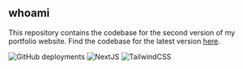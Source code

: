 ## whoami

This repository contains the codebase for the second version of my portfolio website. Find the codebase for the latest version [here](https://github.com/parthiv-m/whoami-v2).

![GitHub deployments](https://img.shields.io/github/deployments/parthiv-m/whoami/production?label=deployment&style=for-the-badge)
![NextJS](https://img.shields.io/static/v1?label=&message=NextJS&color=blueviolet&style=for-the-badge)
![TailwindCSS](https://img.shields.io/static/v1?label=&message=TailwindCSS&color=blue&style=for-the-badge)
